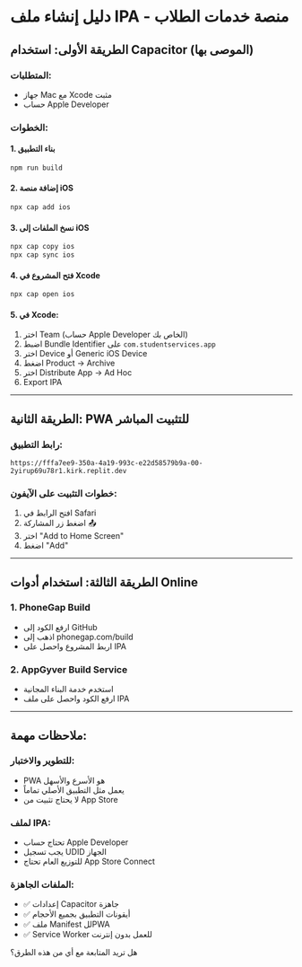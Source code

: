 # دليل إنشاء ملف IPA - منصة خدمات الطلاب

## الطريقة الأولى: استخدام Capacitor (الموصى بها)

### المتطلبات:
- جهاز Mac مع Xcode مثبت
- حساب Apple Developer

### الخطوات:

#### 1. بناء التطبيق
```bash
npm run build
```

#### 2. إضافة منصة iOS
```bash
npx cap add ios
```

#### 3. نسخ الملفات إلى iOS
```bash
npx cap copy ios
npx cap sync ios
```

#### 4. فتح المشروع في Xcode
```bash
npx cap open ios
```

#### 5. في Xcode:
1. اختر Team (حساب Apple Developer الخاص بك)
2. اضبط Bundle Identifier على `com.studentservices.app`
3. اختر Device أو Generic iOS Device
4. اضغط Product → Archive
5. اختر Distribute App → Ad Hoc
6. Export IPA

---

## الطريقة الثانية: PWA للتثبيت المباشر

### رابط التطبيق:
```
https://fffa7ee9-350a-4a19-993c-e22d58579b9a-00-2yirup69u78r1.kirk.replit.dev
```

### خطوات التثبيت على الآيفون:
1. افتح الرابط في Safari
2. اضغط زر المشاركة 📤
3. اختر "Add to Home Screen"
4. اضغط "Add"

---

## الطريقة الثالثة: استخدام أدوات Online

### 1. PhoneGap Build
- ارفع الكود إلى GitHub
- اذهب إلى phonegap.com/build
- اربط المشروع واحصل على IPA

### 2. AppGyver Build Service
- استخدم خدمة البناء المجانية
- ارفع الكود واحصل على ملف IPA

---

## ملاحظات مهمة:

### للتطوير والاختبار:
- PWA هو الأسرع والأسهل
- يعمل مثل التطبيق الأصلي تماماً
- لا يحتاج تثبيت من App Store

### لملف IPA:
- تحتاج حساب Apple Developer
- يجب تسجيل UDID الجهاز
- للتوزيع العام تحتاج App Store Connect

### الملفات الجاهزة:
- ✅ إعدادات Capacitor جاهزة
- ✅ أيقونات التطبيق بجميع الأحجام
- ✅ ملف Manifest للPWA
- ✅ Service Worker للعمل بدون إنترنت

هل تريد المتابعة مع أي من هذه الطرق؟
